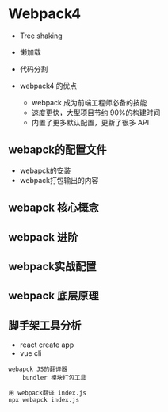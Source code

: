 # Webpack4
* Tree shaking
* 懒加载
* 代码分割

* webpack4 的优点
	* webpack 成为前端工程师必备的技能
	* 速度更快，大型项目节约 90%的构建时间
	* 内置了更多默认配置，更新了很多 API



## webapck的配置文件
* webapck的安装
* webpack打包输出的内容


## webapck 核心概念



## webpack 进阶



## webpack实战配置



## webpack 底层原理



## 脚手架工具分析
* react create app
* vue cli





```
webapck JS的翻译器
	bundler 模块打包工具

用 webpack翻译 index.js
npx webapck index.js

```